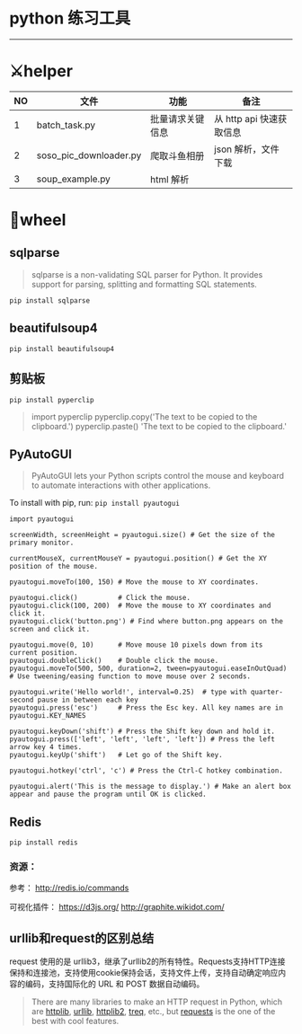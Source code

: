 # python 练习工具

---

# ⚔helper

| NO  | 文件                     | 功能       | 备注                |
| --- | ---------------------- | -------- | ----------------- |
| 1   | batch_task.py          | 批量请求关键信息 | 从 http api 快速获取信息 |
| 2   | soso_pic_downloader.py | 爬取斗鱼相册   | json 解析，文件下载      |
| 3   | soup_example.py        | html 解析  |                   |



# 🔨wheel

## sqlparse

> sqlparse is a non-validating SQL parser for Python. It provides support for parsing, splitting and formatting SQL statements.

`pip install sqlparse`



## beautifulsoup4

`pip install beautifulsoup4`



## 剪贴板

`pip install pyperclip`

> import pyperclip
> pyperclip.copy('The text to be copied to the clipboard.')
> pyperclip.paste()
> 'The text to be copied to the clipboard.'

## PyAutoGUI

> PyAutoGUI lets your Python scripts control the mouse and keyboard to automate interactions with other applications. 

To install with pip, run: `pip install pyautogui`

```shell
import pyautogui

screenWidth, screenHeight = pyautogui.size() # Get the size of the primary monitor.

currentMouseX, currentMouseY = pyautogui.position() # Get the XY position of the mouse.

pyautogui.moveTo(100, 150) # Move the mouse to XY coordinates.

pyautogui.click()          # Click the mouse.
pyautogui.click(100, 200)  # Move the mouse to XY coordinates and click it.
pyautogui.click('button.png') # Find where button.png appears on the screen and click it.

pyautogui.move(0, 10)      # Move mouse 10 pixels down from its current position.
pyautogui.doubleClick()    # Double click the mouse.
pyautogui.moveTo(500, 500, duration=2, tween=pyautogui.easeInOutQuad)  # Use tweening/easing function to move mouse over 2 seconds.

pyautogui.write('Hello world!', interval=0.25)  # type with quarter-second pause in between each key
pyautogui.press('esc')     # Press the Esc key. All key names are in pyautogui.KEY_NAMES

pyautogui.keyDown('shift') # Press the Shift key down and hold it.
pyautogui.press(['left', 'left', 'left', 'left']) # Press the left arrow key 4 times.
pyautogui.keyUp('shift')   # Let go of the Shift key.

pyautogui.hotkey('ctrl', 'c') # Press the Ctrl-C hotkey combination.

pyautogui.alert('This is the message to display.') # Make an alert box appear and pause the program until OK is clicked.
```

## Redis

`pip install redis`

### 资源：

参考：
http://redis.io/commands

可视化插件：
https://d3js.org/
http://graphite.wikidot.com/

## urllib和request的区别总结

request 使用的是 urllib3，继承了urllib2的所有特性。Requests支持HTTP连接保持和连接池，支持使用cookie保持会话，支持文件上传，支持自动确定响应内容的编码，支持国际化的 URL 和 POST 数据自动编码。

> There are many libraries to make an HTTP request in Python, which are [httplib](https://docs.python.org/2/library/httplib.html), [urllib](https://docs.python.org/2/library/urllib.html), [httplib2](https://github.com/httplib2/httplib2), [treq](https://github.com/twisted/treq), etc., but [requests](https://2.python-requests.org//en/master/) is the one of the best with cool features.
